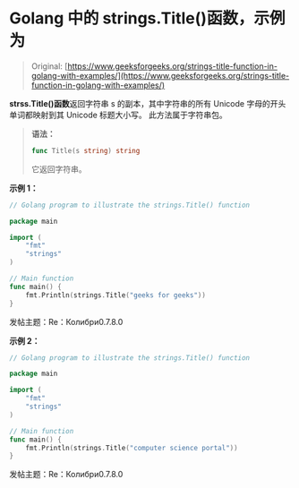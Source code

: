 # Golang 中的 strings.Title()函数，示例为

> Original: [https://www.geeksforgeeks.org/strings-title-function-in-golang-with-examples/](https://www.geeksforgeeks.org/strings-title-function-in-golang-with-examples/)

**strss.Title()函数**返回字符串 s 的副本，其中字符串的所有 Unicode 字母的开头单词都映射到其 Unicode 标题大小写。 此方法属于字符串包。

> **语法：**
> 
> ```go
> func Title(s string) string
> 
> ```
> 
> 它返回字符串。

**示例 1：**

```go
// Golang program to illustrate the strings.Title() function

package main

import (
    "fmt"
    "strings"
)

// Main function
func main() {
    fmt.Println(strings.Title("geeks for geeks"))
}
```

发帖主题：Re：Колибри0.7.8.0

**示例 2：**

```go
// Golang program to illustrate the strings.Title() function

package main

import (
    "fmt"
    "strings"
)

// Main function
func main() {
    fmt.Println(strings.Title("computer science portal"))
}
```

发帖主题：Re：Колибри0.7.8.0